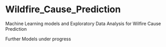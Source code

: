 # Wildfire_Cause_Prediction

Machine Learning models and Exploratory Data Analysis for Wilfire Cause Prediction

Further Models under progress
